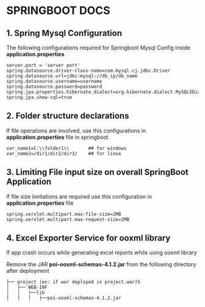 # SPRINGBOOT DOCS

## 1. Spring Mysql Configuration

The following configurations required for Springboot Mysql Config inside **application.properties**

```properties
server.port = 'server port'
spring.datasource.driver-class-name=com.mysql.cj.jdbc.Driver
spring.datasource.url=jdbc:mysql://db_ip/db_name
spring.datasource.username=username
spring.datasource.password=password
spring.jpa.properties.hibernate.dialect=org.hibernate.dialect.MySQL5Dialect
spring.jpa.show-sql=true
```

## 2. Folder structure declarations

If file operations are involved, use this configurations in **application.properties** file in springboot

```properties
var_name1=C:\\folder1\\       ## for windows
var_name2=/dir1/dir2/dir3/    ## for linux
```

## 3. Limiting File input size on overall SpringBoot Application

If file size limitations are required use this configuration in **application.properties** file

```properties
spring.servlet.multipart.max-file-size=2MB
spring.servlet.multipart.max-request-size=2MB
```

## 4. Excel Exporter Service for ooxml library

If app crash occurs while generating excel reports while using ooxml library

Remove the JAR **poi-ooxml-schemas-4.1.2.jar** from the following directory after deployment

```tree
├── project (ex: if war deployed is project.war)S
│   ├── WEB-INF
│   │   ├──lib
|   |   |   ├──poi-ooxml-schemas-4.1.2.jar
```
